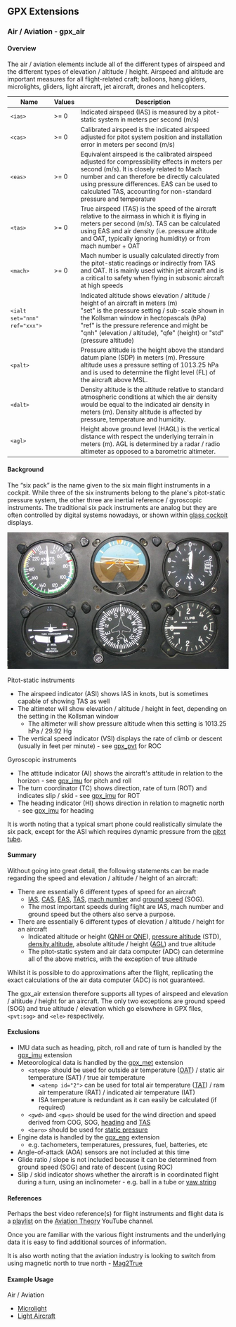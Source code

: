 ## GPX Extensions

### Air / Aviation - gpx_air

#### Overview

The air / aviation elements include all of the different types of airspeed and the different types of elevation / altitude / height. Airspeed and altitude are important measures for all flight-related craft; balloons, hang gliders, microlights, gliders, light aircraft, jet aircraft, drones and helicopters.


| Name                         | Values | Description                                                  |
| ---------------------------- | ------ | ------------------------------------------------------------ |
| `<ias>`                      | >= 0   | Indicated airspeed (IAS) is measured by a pitot-static system in meters per second (m/s) |
| `<cas>`                      | >= 0   | Calibrated airspeed is the indicated airspeed adjusted for pitot system position and installation error in meters per second (m/s) |
| `<eas>`                      | >= 0   | Equivalent airspeed is the calibrated airspeed adjusted for compressibility effects in meters per second (m/s). It is closely related to Mach number and can therefore be directly calculated using pressure differences. EAS can be used to calculated TAS, accounting for non-standard pressure and temperature |
| `<tas>`                      | >= 0   | True airspeed (TAS) is the speed of the aircraft relative to the airmass in which it is flying in meters per second (m/s). TAS can be calculated using EAS and air density (i.e. pressure altitude and OAT, typically ignoring humidity) or from mach number + OAT |
| `<mach>`                     | >= 0   | Mach number is usually calculated directly from the pitot-static readings or indirectly from TAS and OAT. It is mainly used within jet aircraft and is a critical to safety when flying in subsonic aircraft at high speeds |
| `<ialt set="nnn" ref="xxx">` |        | Indicated altitude shows elevation / altitude / height of an aircraft in meters (m)<br />"set" is the pressure setting / sub-scale shown in the Kollsman window in hectopascals (hPa)<br />"ref" is the pressure reference and might be "qnh" (elevation / altitude), "qfe" (height) or "std" (pressure altitude) |
| `<palt>`                     |        | Pressure altitude is the height above the standard datum plane (SDP) in meters (m). Pressure altitude uses a pressure setting of 1013.25 hPa and is used to determine the flight level (FL) of the aircraft above MSL. |
| `<dalt>`                     |        | Density altitude is the altitude relative to standard atmospheric conditions at which the air density would be equal to the indicated air density in meters (m). Density altitude is affected by pressure, temperature and humidity. |
| `<agl>`                      |        | Height above ground level (HAGL) is the vertical distance with respect the underlying terrain in meters (m). AGL is determined by a radar / radio altimeter as opposed to a barometric altimeter. |



#### Background

The “six pack” is the name given to the six main flight instruments in a cockpit. While three of the six instruments belong to the plane's pitot-static pressure system, the other three are inertial reference / gyroscopic instruments. The traditional six pack instruments are analog but they are often controlled by digital systems nowadays, or shown within [glass cockpit](https://en.wikipedia.org/wiki/Glass_cockpit) displays.

![six pack](img/Six_Pack_flight_instruments.jpg)

Pitot-static instruments

- The airspeed indicator (ASI) shows IAS in knots, but is sometimes capable of showing TAS as well
- The altimeter will show elevation / altitude / height in feet, depending on the setting in the Kollsman window
  - The altimeter will show pressure altitude when this setting is 1013.25 hPa / 29.92 Hg
- The vertical speed indicator (VSI) displays the rate of climb or descent (usually in feet per minute) - see [gpx_pvt](../gpx_pvt/README.md) for ROC

Gyroscopic instruments

- The attitude indicator (AI) shows the aircraft's attitude in relation to the horizon - see [gpx_imu](../gpx_imu/README.md) for pitch and roll
- The turn coordinator (TC) shows direction, rate of turn (ROT) and indicates slip / skid - see [gpx_imu](../gpx_imu/README.md) for ROT
- The heading indicator (HI) shows direction in relation to magnetic north -  see [gpx_imu](../gpx_imu/README.md) for heading

It is worth noting that a typical smart phone could realistically simulate the six pack, except for the ASI which requires dynamic pressure from the [pitot tube](https://en.wikipedia.org/wiki/Pitot_tube).



#### Summary

Without going into great detail, the following statements can be made regarding the speed and elevation / altitude / height of an aircraft:

- There are essentially 6 different types of speed for an aircraft
  - [IAS](https://en.wikipedia.org/wiki/Indicated_airspeed), [CAS](https://en.wikipedia.org/wiki/Calibrated_airspeed), [EAS](https://en.wikipedia.org/wiki/Equivalent_airspeed), [TAS](https://en.wikipedia.org/wiki/True_airspeed), [mach number](https://en.wikipedia.org/wiki/Mach_number) and [ground speed](https://en.wikipedia.org/wiki/Ground_speed) (SOG).
  - The most important speeds during flight are IAS, mach number and ground speed but the others also serve a purpose.
- There are essentially 6 different types of elevation / altitude / height for an aircraft
  - Indicated altitude or height ([QNH or QNE](https://en.wikipedia.org/wiki/Altimeter_setting)), [pressure altitude](https://en.wikipedia.org/wiki/Pressure_altitude) (STD), [density altitude](https://en.wikipedia.org/wiki/Density_altitude), absolute altitude / height ([AGL](https://en.wikipedia.org/wiki/Height_above_ground_level)) and true altitude
  - The pitot-static system and air data computer (ADC) can determine all of the above metrics, with the exception of true altitude

Whilst it is possible to do approximations after the flight, replicating the exact calculations of the air data computer (ADC) is not guaranteed.

The gpx_air extension therefore supports all types of airspeed and elevation / altitude / height for an aircraft. The only two exceptions are ground speed (SOG) and true altitude / elevation which go elsewhere in GPX files, `<pvt:sog>` and `<ele>` respectively.



#### Exclusions

- IMU data such as heading, pitch, roll and rate of turn is handled by the [gpx_imu](../gpx_imu/README.md) extension
- Meteorological data is handled by the [gpx_met](../gpx_met/README.md) extension
  - `<atemp>` should be used for outside air temperature ([OAT](https://en.wikipedia.org/wiki/Outside_air_temperature)) / static air temperature (SAT) / true air temperature
    - `<atemp id="2">` can be used for total air temperature ([TAT](https://en.wikipedia.org/wiki/Total_air_temperature)) / ram air temperature (RAT) / indicated air temperature (IAT)
    - ISA temperature is redundant as it can easily be calculated (if required)
  - `<gwd>` and `<gws>` should be used for the wind direction and speed derived from COG, SOG, [heading](https://en.wikipedia.org/wiki/Heading_(navigation)) and [TAS](https://en.wikipedia.org/wiki/True_airspeed)
  - `<baro>` should be used for [static pressure](https://en.wikipedia.org/wiki/Static_pressure)
- Engine data is handled by the [gpx_eng](../gpx_eng/README.md) extension
  - e.g. tachometers, temperatures, pressures, fuel, batteries, etc
- Angle-of-attack (AOA) sensors are not included at this time
- Glide ratio / slope is not included because it can be determined from ground speed (SOG) and rate of descent (using ROC)
- Slip / skid indicator shows whether the aircraft is in coordinated flight during a turn, using an inclinometer - e.g. ball in a tube or [yaw string](https://en.wikipedia.org/wiki/Yaw_string)



#### References

Perhaps the best video reference(s) for flight instruments and flight data is a [playlist](https://www.youtube.com/playlist?list=PLJ-0SVdtegU-SS5Kp12Yw70iJbx4ApHhD) on the [Aviation Theory](https://www.youtube.com/@AviationTheory) YouTube channel.

Once you are familiar with the various flight instruments and the underlying data it is easy to find additional sources of information.

It is also worth noting that the aviation industry is looking to switch from using magnetic north to true north - [Mag2True](https://www.aerosociety.com/news/time-for-a-change-of-direction)



#### Example Usage

Air / Aviation

- [Microlight](../examples/air/microlight.md)
- [Light Aircraft](../examples/air/aircraft.md) 

